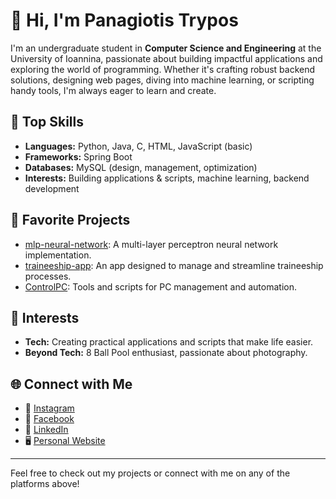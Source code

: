 # 👋 Hi, I'm Panagiotis Trypos

I'm an undergraduate student in **Computer Science and Engineering** at the University of Ioannina, passionate about building impactful applications and exploring the world of programming. Whether it's crafting robust backend solutions, designing web pages, diving into machine learning, or scripting handy tools, I'm always eager to learn and create.

## 🚀 Top Skills

- **Languages:** Python, Java, C, HTML, JavaScript (basic)
- **Frameworks:** Spring Boot
- **Databases:** MySQL (design, management, optimization)
- **Interests:** Building applications & scripts, machine learning, backend development

## 🌟 Favorite Projects

- [mlp-neural-network](https://github.com/ThePhantom2307/mlp-neural-network): A multi-layer perceptron neural network implementation.
- [traineeship-app](https://github.com/ThePhantom2307/traineeship-app): An app designed to manage and streamline traineeship processes.
- [ControlPC](https://github.com/ThePhantom2307/ControlPC): Tools and scripts for PC management and automation.

## 🎯 Interests

- **Tech:** Creating practical applications and scripts that make life easier.
- **Beyond Tech:** 8 Ball Pool enthusiast, passionate about photography.

## 🌐 Connect with Me

- 📸 [Instagram](https://www.instagram.com/panagiotistrypos/)
- 👤 [Facebook](https://www.facebook.com/PanagiotisTrypos23)
- 💼 [LinkedIn](https://www.linkedin.com/in/panagiotis-trypos-983abb242)
- 🖥️ [Personal Website](https://cs.uoi.gr/~cs205131)

---

Feel free to check out my projects or connect with me on any of the platforms above!
